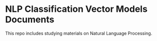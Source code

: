# NLP Classification Vector Models Documents

This repo includes studying materials on Natural Language Processing.
